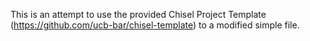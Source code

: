 This is an attempt to use the provided Chisel Project Template (https://github.com/ucb-bar/chisel-template) to a modified simple file.

